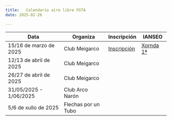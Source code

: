 ```yaml
---
title:   Calendario aire libre FGTA 
date: 2025-02-26

---
```



| Data                   	| Organiza            	| Inscripción                         	| IANSEO                                                     	|
|------------------------	|---------------------	|-------------------------------------	|------------------------------------------------------------	|
| 15/16 de marzo de 2025 	| Club Meigarco       	| [Inscripción](https://bitl.to/430T) 	| [Xornda 1ª](https://www.ianseo.net/Details.php?toId=21482) 	|
| 12/13 de abril de 2025 	| Club Meigarco       	|                                     	|                                                            	|
| 26/27 de abril de 2025 	| Club Meigarco       	|                                     	|                                                            	|
| 31/05/2025 - 1/06/2025 	| Club Arco Narón     	|                                     	|                                                            	|
| 5/6 de xullo de 2025   	| Flechas por un Tubo 	|                                     	|                                                            	|
